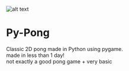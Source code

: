 ![alt text]([http://url/to/img.png](https://i.imgur.com/yQRRkxr.png))

# Py-Pong
Classic 2D pong made in Python using pygame.
<br>
made in less than 1 day!
<br>
not exactly a good pong game + very basic

